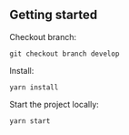 ## Getting started

Checkout branch: 
```
git checkout branch develop
```
Install:
```
yarn install
```
Start the project locally:
```
yarn start
```
